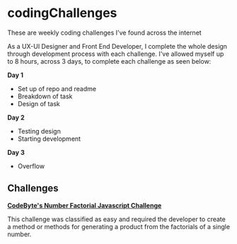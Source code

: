 # codingChallenges
These are weekly coding challenges I've found across the internet

As a UX-UI Designer and Front End Developer, I complete the whole design through development process with each challenge. I've allowed myself up to 8 hours, across 3 days, to complete each challenge as seen below:

**Day 1**
* Set up of repo and readme
* Breakdown of task
* Design of task

**Day 2**
* Testing design
* Starting development

**Day 3**
* Overflow

## Challenges

[**CodeByte's Number Factorial Javascript Challenge**](https://github.com/lapinell/codingChallenges/tree/master/numberFactorial)

This challenge was classified as easy and required the developer to create a method or methods for generating a product from the factorials of a single number.



